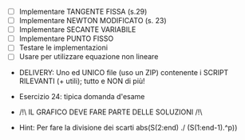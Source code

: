 - [ ] Implementare TANGENTE FISSA (s.29)
- [ ] Implementare NEWTON MODIFICATO (s. 23)
- [ ] Implementare SECANTE VARIABILE
- [ ] Implementare PUNTO FISSO
- [ ] Testare le implementazioni 
- [ ] Usare per utilizzare equazione non lineare
- DELIVERY: Uno ed UNICO file (uso un ZIP) contenente i SCRIPT RILEVANTI (+ utili); tutto e NON di più!
- Esercizio 24: tipica domanda d'esame
- /!\ IL GRAFICO DEVE FARE PARTE DELLE SOLUZIONI /!\

- Hint: Per fare la divisione dei scarti abs(S(2:end) ./ (S(1:end-1).^p))